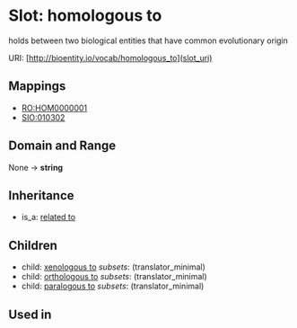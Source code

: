 # Slot: homologous to


holds between two biological entities that have common evolutionary origin

URI: [http://bioentity.io/vocab/homologous_to](slot_uri)
## Mappings

 * [RO:HOM0000001](http://purl.obolibrary.org/obo/RO_HOM0000001)
 * [SIO:010302](http://semanticscience.org/resource/SIO_010302)
## Domain and Range

None -> **string**
## Inheritance

 *  is_a: [related to](related_to.md)
## Children

 *  child: [xenologous to](xenologous_to.md) *subsets*: (translator_minimal)
 *  child: [orthologous to](orthologous_to.md) *subsets*: (translator_minimal)
 *  child: [paralogous to](paralogous_to.md) *subsets*: (translator_minimal)
## Used in


